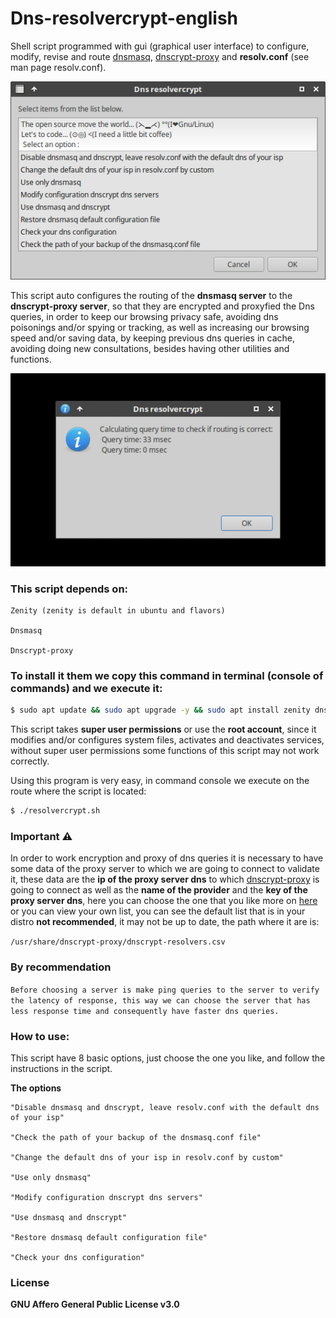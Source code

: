 # Dns-resolvercrypt-english



Shell script programmed with gui (graphical user interface) to configure, modify, revise and route [dnsmasq](https://wiki.debian.org/HowTo/dnsmasq), [dnscrypt-proxy](https://www.dnscrypt.org/) and **resolv.conf** (see man page resolv.conf).



![screnshot 1](screenshots/4.png)



This script auto configures the routing of the **dnsmasq server** to the **dnscrypt-proxy server**, so that they are encrypted and proxyfied the Dns queries, in order to keep our browsing privacy safe, avoiding dns poisonings and\/or spying or tracking, as well as increasing our browsing speed and\/or saving data, by keeping previous dns queries in cache, avoiding doing new consultations, besides having other utilities and functions.


![screenshotgif](screenshots/dnscrypt.gif)



### This script depends on:


```
Zenity (zenity is default in ubuntu and flavors)

Dnsmasq

Dnscrypt-proxy
```


### To install it them we copy this command in terminal (console of commands) and we execute it:


 ```bash
 $ sudo apt update && sudo apt upgrade -y && sudo apt install zenity dnsmasq dnscrypt-proxy
 ```


This script takes **super user permissions** or use the **root account**, since it modifies and\/or configures system files, activates and deactivates services, without super user permissions some functions of this script may not work correctly.


Using this program is very easy, in command console we execute on the route where the script is located:


```bash
$ ./resolvercrypt.sh
```


### Important :warning:


In order to work encryption and proxy of dns queries it is necessary to have some data of the proxy server to which we are going to connect to validate it, these data are the **ip of the proxy server dns** to which [dnscrypt-proxy](https://www.dnscrypt.org/) is going to connect as well as the **name of the provider** and the **key of the proxy server dns**, here you can choose the one that you like more on [here](https://github.com/jedisct1/dnscrypt-proxy/blob/master/dnscrypt-resolvers.csv) or you can view your own list, you can see the default list that is in your distro **not recommended**, it may not be up to date, the path where it are is:

`/usr/share/dnscrypt-proxy/dnscrypt-resolvers.csv`


### By recommendation

`Before choosing a server is make ping queries to the server to verify the latency of response, this way we can choose the server that has less response time and consequently have faster dns queries.`

### How to use:

This script have 8 basic options, just choose the one you like, and follow the instructions in the script.

**The options**

```
"Disable dnsmasq and dnscrypt, leave resolv.conf with the default dns of your isp"

"Check the path of your backup of the dnsmasq.conf file"

"Change the default dns of your isp in resolv.conf by custom"

"Use only dnsmasq"

"Modify configuration dnscrypt dns servers"

"Use dnsmasq and dnscrypt"

"Restore dnsmasq default configuration file"

"Check your dns configuration"

```



### License

**GNU Affero General Public License v3.0**
